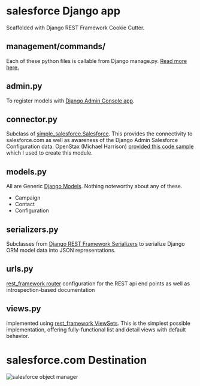 # salesforce Django app

Scaffolded with Django REST Framework Cookie Cutter.

management/commands/
--------
Each of these python files is callable from Django manage.py. [Read more here.](https://simpleisbetterthancomplex.com/tutorial/2018/08/27/how-to-create-custom-django-management-commands.html)

admin.py
--------
To register models with [Django Admin Console app](https://docs.djangoproject.com/en/2.1/ref/contrib/admin/).


connector.py
--------
Subclass of [simple_salesforce.Salesforce](https://readthedocs.org/projects/simple-salesforce/). This provides the connectivity to salesforce.com as well as awareness of the Django Admin Salesforce Configuration data. OpenStax (Michael Harrison) [provided this code sample](https://github.com/openstax/openstax-cms/blob/master/salesforce/salesforce.py) which I used to create this module.


models.py
--------
All are Generic [Django Models](https://docs.djangoproject.com/en/2.1/topics/db/models/). Nothing noteworthy about any of these.
- Campaign
- Contact
- Configuration

serializers.py
--------
Subclasses from [Django REST Framework Serializers](https://www.django-rest-framework.org/api-guide/serializers/) to serialize Django ORM model data into JSON representations.

urls.py
--------
[rest_framework router](https://www.django-rest-framework.org/api-guide/routers/) configuration for the REST api end points as well as introspection-based documentation

views.py
--------
implemented using [rest_framework ViewSets](https://www.django-rest-framework.org/api-guide/viewsets/). This is the simplest possible implementation, offering fully-functional list and detail views with default behavior.


# salesforce.com Destination
![salesforce object manager](https://raw.githubusercontent.com/QueriumCorp/openstax-integrator/master/docs/salesforce_db_mgr_screenshot.png)
